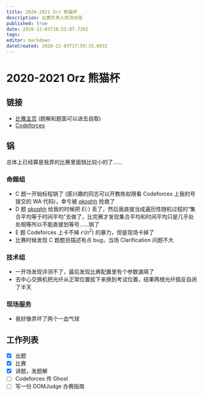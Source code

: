 ```yaml
---
title: 2020-2021 Orz 熊猫杯
description: 比赛负责人的流水账
published: true
date: 2020-12-03T18:53:07.736Z
tags: 
editor: markdown
dateCreated: 2020-12-03T17:59:35.683Z
---
```


# 2020-2021 Orz 熊猫杯

## 链接

* [比赛主页](/orz-panda/2020-2021) (题解和题面可以进去自取)
* [Codeforces](https://codeforces.com/gym/102870)

## 锅

总体上已经算是我弄的比赛里面锅比较小的了……

### 命题组

[qkoqhh]: /person/qkoqhh

* C 题一开始标程锅了 (感兴趣的同志可以开教练权限看 Codeforces 上我的号提交的 WA 代码)，幸亏被 [qkoqhh] 抢救了
* D 题 [qkoqhh] 给我的时候把 $E(\cdot)$ 丢了，然后我直接当成遍历性随机过程的“集合平均等于时间平均”去做了，比完赛才发现集合平均和时间平均只是几乎处处相等所以不能直接划等号……锅了
* E 题 Codeforces 上卡不掉 $\mathcal{O}(n^2)$ 的暴力，但是现场卡掉了
* 比赛时候发现 C 题题目描述有点 bug，当场 Clarification 问题不大

### 技术组

* 一开场发现评测不了，最后发现比赛配置里有个参数漏填了
* 去中心交换机把光纤从正常位置拔下来换到考试位置，结果两根光纤插反自闭了半天

### 现场服务

* 我好像弄坏了两个一血气球

## 工作列表

* [x] 出题
* [x] 比赛
* [x] 讲题，发题解
* [ ] Codeforces 传 Ghost
* [ ] 写一份 DOMJudge 办赛指南